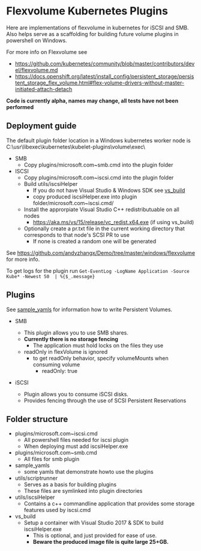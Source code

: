 # Flexvolume Kubernetes Plugins
Here are implementations of flexvolume in kubernetes for iSCSI and SMB. Also helps serve as a scaffolding for building future volume plugins in powershell on Windows.

For more info on Flexvolume see
 * https://github.com/kubernetes/community/blob/master/contributors/devel/flexvolume.md
 * https://docs.openshift.org/latest/install_config/persistent_storage/persistent_storage_flex_volume.html#flex-volume-drivers-without-master-initiated-attach-detach


**Code is currently alpha, names may change, all tests have not been performed**

## Deployment guide
The default plugin folder location in a Windows kubernetes worker node is C:\usr\libexec\kubernetes\kubelet-plugins\volume\exec\
* SMB
    * Copy plugins/microsoft.com~smb.cmd into the plugin folder
* ISCSI
    * Copy plugins/microsoft.com~iscsi.cmd into the plugin folder
    * Build utils/iscsiHelper
        * If you do not have Visual Studio & Windows SDK see [vs_build](vs_build/)
        * copy produced iscsiHelper.exe into plugin folder/microsoft.com~iscsi.cmd/
    * Install the approrpiate Visual Studio C++ redistributuable on all nodes
        * https://aka.ms/vs/15/release/vc_redist.x64.exe (if using vs_build)
    * Optionally create a pr.txt file in the current working directory that corresponds to that node's SCSI PR to use
        * If none is created a random one will be generated

See https://github.com/andyzhangx/Demo/tree/master/windows/flexvolume for more info.

To get logs for the plugin run `Get-EventLog -LogName Application -Source Kube* -Newest 50  | %{$_.message}`

 ## Plugins
 See [sample_yamls](sample_yamls) for information how to write Persistent Volumes.
* SMB
    * This plugin allows you to use SMB shares. 
    * **Currently there is no storage fencing**
        * The application must hold locks on the files they use
    * readOnly in flexVolume is ignored 
        * to get readOnly behavior, specify volumeMounts when consuming volume
            * readOnly: true

* iSCSI
    * Plugin allows you to consume iSCSI disks.
    * Provides fencing through the use of SCSI Persistent Reservations

## Folder structure
* plugins/microsoft.com~iscsi.cmd
    * All powershell files needed for iscsi plugin
    * When deploying must add iscsiHelper.exe
* plugins/microsoft.com~smb.cmd
    * All files for smb plugin
* sample_yamls
    * some yamls that demonstrate howto use the plugins
* utils/scriptrunner
    * Serves as a basis for building plugins
    * These files are symlinked into plugin directories
* utils/iscsiHelper
    * Contains a c++ commandline application that provides some storage features used by iscsi.cmd
* vs_build
    * Setup a container with Visual Studio 2017 & SDK to build iscsiHelper.exe
        * This is optional, and just provided for ease of use.
        * **Beware the produced image file is quite large 25+GB.**





